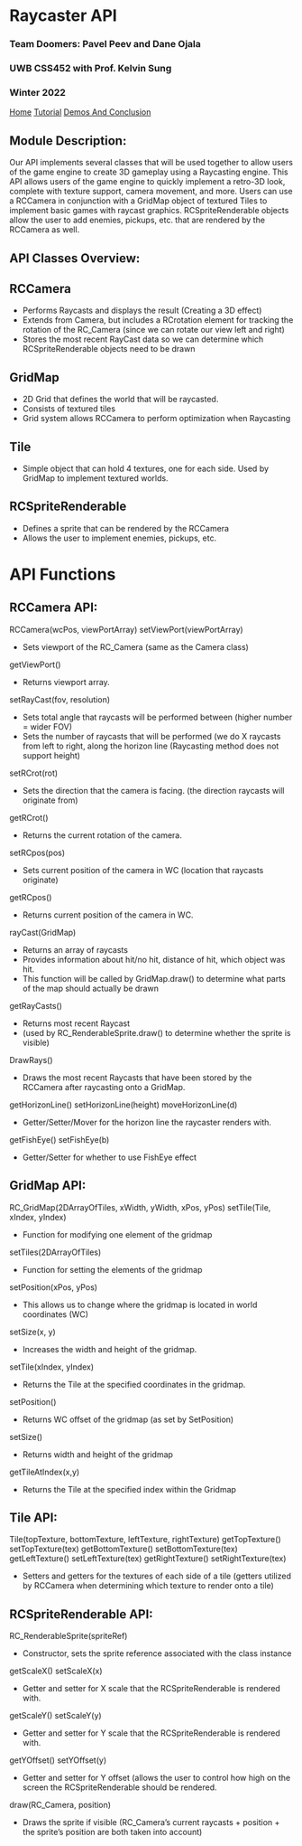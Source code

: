 # Raycaster API
### Team Doomers: Pavel Peev and Dane Ojala
### UWB CSS452 with Prof. Kelvin Sung
### Winter 2022

[Home](https://daneoj.github.io/Doomers_RayCast_API/)  [Tutorial](https://daneoj.github.io/Doomers_RayCast_API/Tutorial)  [Demos And Conclusion](https://daneoj.github.io/Doomers_RayCast_API/DemosAndConclusion)

## Module Description:
Our API implements several classes that will be used together to allow users of the game engine to create 3D gameplay using a Raycasting engine.
This API allows users of the game engine to quickly implement a retro-3D look, complete with texture support, camera movement, and more.
Users can use a RCCamera in conjunction with a GridMap object of textured Tiles to implement basic games with raycast graphics. RCSpriteRenderable objects allow the user to add enemies, pickups, etc. that are rendered by the RCCamera as well.

## API Classes Overview:

## RCCamera
- Performs Raycasts and displays the result (Creating a 3D effect)
- Extends from Camera, but includes a RCrotation element for tracking the rotation of the RC_Camera (since we can rotate our view left and right)
- Stores the most recent RayCast data so we can determine which RCSpriteRenderable objects need to be drawn
## GridMap
- 2D Grid that defines the world that will be raycasted.
- Consists of textured tiles
- Grid system allows RCCamera to perform optimization when Raycasting
## Tile
- Simple object that can hold 4 textures, one for each side. Used by GridMap to implement textured worlds.
## RCSpriteRenderable
- Defines a sprite that can be rendered by the RCCamera
- Allows the user to implement enemies, pickups, etc.

# API Functions

## RCCamera API:
RCCamera(wcPos, viewPortArray)
setViewPort(viewPortArray)
- Sets viewport of the RC_Camera (same as the Camera class)

getViewPort()
- Returns viewport array.

setRayCast(fov, resolution)
- Sets total angle that raycasts will be performed between (higher number = wider FOV)
- Sets the number of raycasts that will be performed (we do X raycasts from left to right, along the horizon line (Raycasting method does not support height)

setRCrot(rot)
- Sets the direction that the camera is facing. (the direction raycasts will originate from)

getRCrot()
- Returns the current rotation of the camera.

setRCpos(pos)
- Sets current position of the camera in WC (location that raycasts originate)

getRCpos()
- Returns current position of the camera in WC.

rayCast(GridMap)
- Returns an array of raycasts
- Provides information about hit/no hit, distance of hit, which object was hit.
- This function will be called by GridMap.draw() to determine what parts of the map should actually be drawn

getRayCasts()
- Returns most recent Raycast
- (used by RC_RenderableSprite.draw() to determine whether the sprite is visible)

DrawRays()
- Draws the most recent Raycasts that have been stored by the RCCamera after raycasting onto a GridMap.

getHorizonLine()
setHorizonLine(height)
moveHorizonLine(d)
- Getter/Setter/Mover for the horizon line the raycaster renders with.

getFishEye()
setFishEye(b)
- Getter/Setter for whether to use FishEye effect


## GridMap API:

RC_GridMap(2DArrayOfTiles, xWidth, yWidth, xPos, yPos)
setTile(Tile, xIndex, yIndex)
- Function for modifying one element of the gridmap

setTiles(2DArrayOfTiles)
- Function for setting the elements of the gridmap

setPosition(xPos, yPos)
- This allows us to change where the gridmap is located in world coordinates (WC)

setSize(x, y)
- Increases the width and height of the gridmap.

setTile(xIndex, yIndex)
- Returns the Tile at the specified coordinates in the gridmap.

setPosition()
- Returns WC offset of the gridmap (as set by SetPosition)

setSize()
- Returns width and height of the gridmap

getTileAtIndex(x,y)
- Returns the Tile at the specified index within the Gridmap


## Tile API:

Tile(topTexture, bottomTexture, leftTexture, rightTexture)
getTopTexture()
setTopTexture(tex)
getBottomTexture()
setBottomTexture(tex)
getLeftTexture()
setLeftTexture(tex)
getRightTexture()
setRightTexture(tex)
- Setters and getters for the textures of each side of a tile (getters utilized by RCCamera when determining which texture to render onto a tile)

## RCSpriteRenderable API:

RC_RenderableSprite(spriteRef)
- Constructor, sets the sprite reference associated with the class instance

getScaleX()
setScaleX(x)
- Getter and setter for X scale that the RCSpriteRenderable is rendered with.

getScaleY()
setScaleY(y)
- Getter and setter for Y scale that the RCSpriteRenderable is rendered with.

getYOffset()
setYOffset(y)
- Getter and setter for Y offset (allows the user to control how high on the screen the RCSpriteRenderable should be rendered.

draw(RC_Camera, position)
- Draws the sprite if visible (RC_Camera’s current raycasts + position + the sprite’s position are both taken into account)

